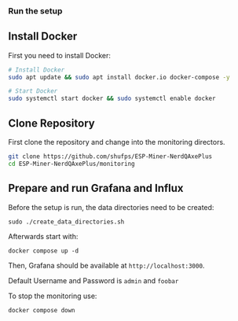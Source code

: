 ### Run the setup

## Install Docker
First you need to install Docker:

```bash
# Install Docker
sudo apt update && sudo apt install docker.io docker-compose -y

# Start Docker
sudo systemctl start docker && sudo systemctl enable docker
```

## Clone Repository

First clone the repository and change into the monitoring directors.

```bash
git clone https://github.com/shufps/ESP-Miner-NerdQAxePlus
cd ESP-Miner-NerdQAxePlus/monitoring
```

## Prepare and run Grafana and Influx

Before the setup is run, the data directories need to be created:

```
sudo ./create_data_directories.sh
```

Afterwards start with:
```
docker compose up -d
```

Then, Grafana should be available at `http://localhost:3000`.

Default Username and Password is `admin` and `foobar`

To stop the monitoring use:
```
docker compose down
```

